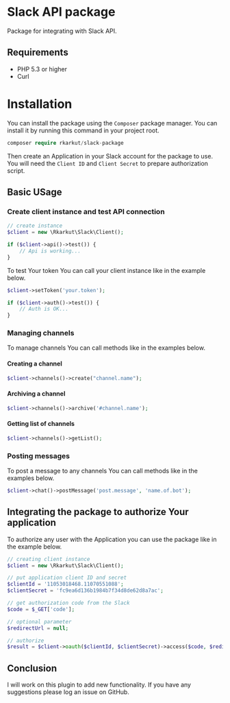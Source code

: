 # Slack API package

Package for integrating with Slack API.

## Requirements

* PHP 5.3 or higher
* Curl

# Installation
You can install the package using the ```Composer``` package manager. You can install it by running this command in your project root.


```php
composer require rkarkut/slack-package
```
Then create an Application in your Slack account for the package to use. You will need the ```Client ID``` and ```Client Secret``` to prepare authorization script.

## Basic USage

### Create client instance and test API connection

```php
// create instance
$client = new \Rkarkut\Slack\Client();

if ($client->api()->test()) {
    // Api is working...
}
```

To test Your token You can call your client instance like in the example below.

```php
$client->setToken('your.token');

if ($client->auth()->test()) {
    // Auth is OK...
}
```

### Managing channels

To manage channels You can call methods like in the examples below.

#### Creating a channel

```php
$client->channels()->create("channel.name");
```

#### Archiving a channel

```php
$client->channels()->archive('#channel.name');
```

#### Getting list of channels

```php
$client->channels()->getList();
```

### Posting messages

To post a message to any channels You can call methods like in the examples below.

```php
$client->chat()->postMessage('post.message', 'name.of.bot');
```

## Integrating the package to authorize Your application

To authorize any user with the Application you can use the package like in the example below.

```php
// creating client instance
$client = new \Rkarkut\Slack\Client();

// put application client ID and secret
$clientId = '11053018468.11070551088';
$clientSecret = 'fc9ea6d136b1984b7f34d8de62d8a7ac';

// get authorization code from the Slack
$code = $_GET['code'];

// optional parameter
$redirectUrl = null;

// authorize
$result = $client->oauth($clientId, $clientSecret)->access($code, $redirectUrl);
```

## Conclusion

I will work on this plugin to add new functionality. If you have any suggestions please log an issue on GitHub.